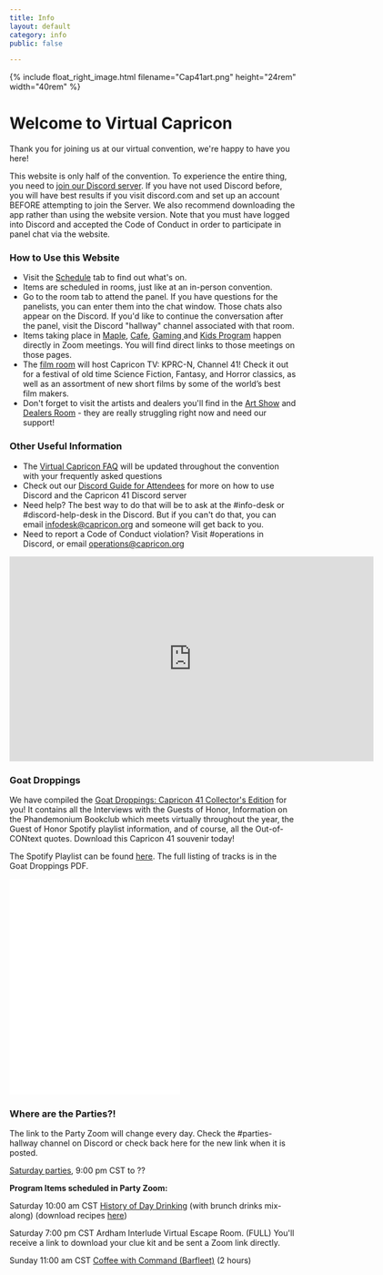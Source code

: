 ```yaml
---
title: Info
layout: default
category: info
public: false

---
```

{% include float_right_image.html filename="Cap41art.png" height="24rem" width="40rem" %}

# Welcome to Virtual Capricon

Thank you for joining us at our virtual convention, we're happy to have you here!

This website is only half of the convention. To experience the entire thing, you need to [join our Discord server](https://discord.gg/Hra39Zkrhf). If you have not used Discord before, you will have best results if you visit discord.com and set up an account BEFORE attempting to join the Server. We also recommend downloading the app rather than using the website version. Note that you must have logged into Discord and accepted the Code of Conduct in order to participate in panel chat via the website.

### How to Use this Website

* Visit the [Schedule](/schedule) tab to find out what's on.
* Items are scheduled in rooms, just like at an in-person convention.
* Go to the room tab to attend the panel. If you have questions for the panelists, you can enter them into the chat window. Those chats also appear on the Discord.  If you'd like to continue the conversation after the panel, visit the Discord "hallway" channel associated with that room.
* Items taking place in [Maple](/maple), [Cafe](/cafe), [Gaming ](/gaming)and [Kids Program](/kids) happen directly in Zoom meetings. You will find direct links to those meetings on those pages.
* The [film room](/films) will host Capricon TV: KPRC-N, Channel 41! Check it out for a festival of old time Science Fiction, Fantasy, and Horror classics, as well as an assortment of new short films by some of the world’s best film makers.
* Don't forget to visit the artists and dealers you'll find in the [Art Show](/art-show) and [Dealers Room](dealers-room) - they are really struggling right now and need our support!

### Other Useful Information

* The [Virtual Capricon FAQ](https://docs.google.com/document/d/1oBzw6dBxYuVC3bSnJcI3j-09k1EUgxTsghdBc9hviV4/edit?usp=sharing) will be updated throughout the convention with your frequently asked questions
* Check out our [Discord Guide for Attendees](https://docs.google.com/document/d/1whzM_TaA3LO4XLWDhV0oqrnyEa38GAXvaLsecep1yR8/edit?usp=sharing) for more on how to use Discord and the Capricon 41 Discord server
* Need help? The best way to do that will be to ask at the #info-desk or #discord-help-desk in the Discord. But if you can't do that, you can email infodesk@capricon.org and someone will get back to you.
* Need to report a Code of Conduct violation? Visit #operations in Discord, or email operations@capricon.org

<iframe src="https://player.vimeo.com/video/508676439" width="640" height="360" frameborder="0" allow="autoplay; fullscreen; picture-in-picture" allowfullscreen></iframe>

### Goat Droppings

We have compiled the [Goat Droppings: Capricon 41 Collector's Edition](/assets/images/goat-droppings-goh-interview-edition-cap-41.pdf) for you! It contains all the Interviews with the Guests of Honor, Information on the Phandemonium Bookclub which meets virtually throughout the year, the Guest of Honor Spotify playlist information, and of course, all the Out-of-CONtext quotes. Download this Capricon 41 souvenir today!

The Spotify Playlist can be found [here](https://open.spotify.com/playlist/01loUHWaOvW8mnzDyB33m1?si=Zc0i8N6jR16BEe9wCj0jng). The full listing of tracks is in the Goat Droppings PDF.

<iframe src="[https://open.spotify.com/embed/playlist/01loUHWaOvW8mnzDyB33m1](https://open.spotify.com/embed/playlist/01loUHWaOvW8mnzDyB33m1 "https://open.spotify.com/embed/playlist/01loUHWaOvW8mnzDyB33m1")" width="300" height="380" frameborder="0" allowtransparency="true" allow="encrypted-media"></iframe>

### Where are the Parties?!

The link to the Party Zoom will change every day. Check the #parties-hallway channel on Discord or check back here for the new link when it is posted.

[Saturday parties](https://us02web.zoom.us/j/82567933384?pwd=ZlQ5cEJzaERLUGdHcW5vZ1Y4cjc1dz09), 9:00 pm CST to ??

**Program Items scheduled in Party Zoom:**

Saturday 10:00 am CST	[History of Day Drinking](https://us02web.zoom.us/j/87158298740?pwd=NWtOdk9IVWtpazlMdW11alhneVRCQT09) (with brunch drinks mix-along) (download recipes [here](https://drive.google.com/file/d/1jPnK1DTKnrcbJcjN7s1GGFOuj459l7GM/view))

Saturday 7:00 pm CST	Ardham Interlude Virtual Escape Room. (FULL) You'll receive a link to download your clue kit and be sent a Zoom link directly.

Sunday 11:00 am CST	[Coffee with Command (Barfleet)](https://www.google.com/url?q=https://us02web.zoom.us/j/81593046291?pwd%3DVkx3cURMbFM1VmlheHhLV1d5S0l2Zz09&sa=D&source=calendar&usd=2&usg=AOvVaw2LuDss0PshWLFttyYx4xkd) (2 hours)
